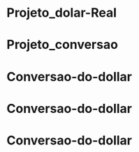 # Projeto_dolar-Real
# Projeto_conversao
# Conversao-do-dollar
# Conversao-do-dollar
# Conversao-do-dollar
